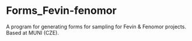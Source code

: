 # Forms_Fevin-fenomor

A program for generating forms for sampling for Fevín & Fenomor projects. Based at MUNI (CZE).
